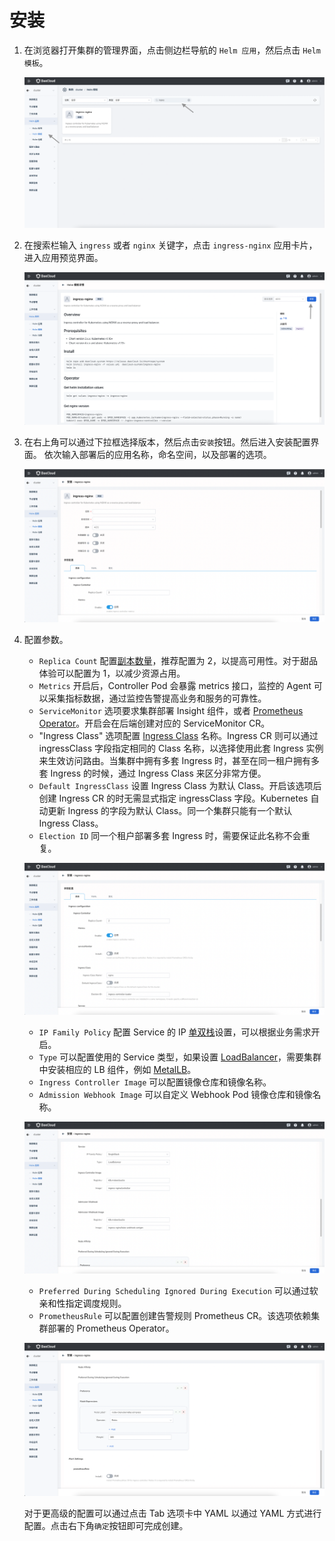 # 安装

1. 在浏览器打开集群的管理界面，点击侧边栏导航的 `Helm 应用`，然后点击 `Helm 模板`。

    ![](../../images/ingress-1.png)

2. 在搜索栏输入 `ingress` 或者 `nginx` 关键字，点击 `ingress-nginx` 应用卡片，进入应用预览界面。

    ![](../../images/ingress-2.png)

3. 在右上角可以通过下拉框选择版本，然后点击`安装`按钮。然后进入安装配置界面。
   依次输入部署后的应用名称，命名空间，以及部署的选项。

    ![](../../images/ingress-3.png)

4. 配置参数。

    - `Replica Count` 配置[副本数量](https://kubernetes.io/docs/concepts/workloads/controllers/replicaset/)，推荐配置为 2，以提高可用性。对于甜品体验可以配置为 1，以减少资源占用。
    - `Metrics` 开启后，Controller Pod 会暴露 metrics 接口，监控的 Agent 可以采集指标数据，通过监控告警提高业务和服务的可靠性。
    - `ServiceMonitor` 选项要求集群部署 Insight 组件，或者 [Prometheus Operator](https://github.com/prometheus-operator/prometheus-operator)。开启会在后端创建对应的 ServiceMonitor CR。
    - "Ingress Class" 选项配置 [Ingress Class](https://kubernetes.io/docs/concepts/services-networking/ingress/#ingress-class) 名称。Ingress CR 则可以通过 ingressClass 字段指定相同的 Class 名称，以选择使用此套 Ingress 实例来生效访问路由。当集群中拥有多套 Ingress 时，甚至在同一租户拥有多套 Ingress 的时候，通过 Ingress Class 来区分非常方便。
    - `Default IngressClass` 设置 Ingress Class 为默认 Class。开启该选项后创建 Ingress CR 的时无需显式指定 ingressClass 字段。Kubernetes 自动更新 Ingress 的字段为默认 Class。同一个集群只能有一个默认 Ingress Class。
    - `Election ID` 同一个租户部署多套 Ingress 时，需要保证此名称不会重复。

    ![](../../images/ingress-4.png)

    - `IP Family Policy` 配置 Service 的 IP [单双栈](https://kubernetes.io/docs/concepts/services-networking/dual-stack/#services)设置，可以根据业务需求开启。
    - `Type` 可以配置使用的 Service 类型，如果设置 [LoadBalancer](https://kubernetes.io/docs/concepts/services-networking/service/#loadbalancer)，需要集群中安装相应的 LB 组件，例如 [MetalLB](https://metallb.universe.tf/)。
    - `Ingress Controller Image` 可以配置镜像仓库和镜像名称。
    - `Admission Webhook Image` 可以自定义 Webhook Pod 镜像仓库和镜像名称。

    ![](../../images/ingress-5.png)

    - `Preferred During Scheduling Ignored During Execution` 可以通过软亲和性指定调度规则。
    - `PrometheusRule` 可以配置创建告警规则 Prometheus CR。该选项依赖集群部署的 Prometheus Operator。

    ![](../../images/ingress-6.png)

    对于更高级的配置可以通过点击 Tab 选项卡中 YAML 以通过 YAML 方式进行配置。点击右下角`确定`按钮即可完成创建。
